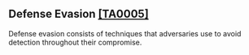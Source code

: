 ## Defense Evasion [\[TA0005\]](https://attack.mitre.org/tactics/TA0005)

Defense evasion consists of techniques that adversaries use to avoid detection throughout their compromise.
